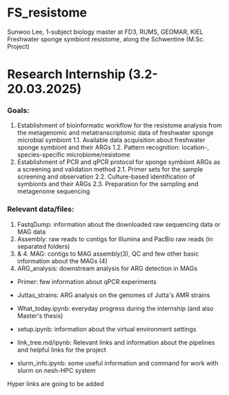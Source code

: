# FS_resistome

Sunwoo Lee, 1-subject biology master
at FD3, RUMS, GEOMAR, KIEL
Freshwater sponge symbiont resistome, along the Schwentine (M.Sc. Project)

# Research Internship (3.2-20.03.2025)
### Goals:
1. Establishment of bioinformatic workflow for the resistome analysis from the metagenomic and metatranscriptomic data of freshwater sponge microbial symbiont
    1.1. Available data acquisition about freshwater sponge symbiont and their ARGs
    1.2. Pattern recognition: location-, species-specific microbiome/resistome
2. Establishment of PCR and qPCR protocol for sponge symbiont ARGs as a screening and validation method
    2.1. Primer sets for the sample screening and observation 
    2.2. Culture-based identification of symbionts and their ARGs
    2.3. Preparation for the sampling and metagenome sequencing

### Relevant data/files:
1. FastqDump: information about the downloaded raw sequencing data or MAG data
2. Assembly: raw reads to contigs for Illumina and PacBio raw reads (in separated folders)
3. & 4. MAG: contigs to MAG assembly(3), QC and few other basic information about the MAGs (4)
5. ARG_analysis: downstream analysis for ARG detection in MAGs

- Primer: few information about qPCR experiments
- Juttas_strains: ARG analysis on the genomes of Jutta's AMR strains

- What_today.ipynb: everyday progress during the internship (and also Master's thesis)
- setup.ipynb: information about the virtual environment settings 
- link_tree.md/ipynb: Relevant links and information about the pipelines and helpful links for the project
- slurm_info.ipynb: some useful information and command for work with slurm on nesh-HPC system

Hyper links are going to be added
